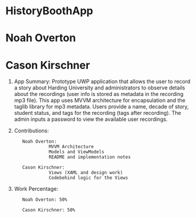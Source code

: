 # HistoryBoothApp
# Noah Overton
# Cason Kirschner

1. App Summary: Prototype UWP application that allows the user to record a story about Harding University and administrators to observe details about the recordings (user info is stored as metadata in the recording mp3 file). This app uses MVVM architecture for encapsulation and the taglib library for mp3 metadata. Users provide a name, decade of story, student status, and tags for the recording (tags after recording). The admin inputs a password to view the available user recordings.

2. Contributions:

          Noah Overton: 
                    MVVM Architecture
                    Models and ViewModels
                    README and implementation notes
                              
          Cason Kirschner:
                    Views (XAML and design work)
                    Codebehind logic for the Views

3. Work Percentage:

          Noah Overton: 50%
          
          Cason Kirschner: 50%
